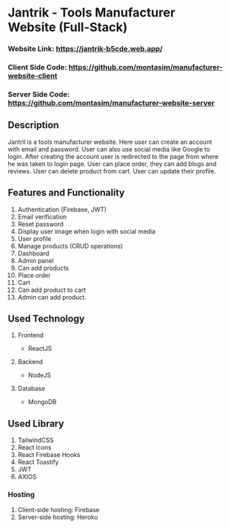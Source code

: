# Jantrik - Tools Manufacturer Website (Full-Stack)

### Website Link: https://jantrik-b5cde.web.app/

### Client Side Code: https://github.com/montasim/manufacturer-website-client

### Server Side Code: https://github.com/montasim/manufacturer-website-server

## Description

Jantril is a tools manufacturer website. Here user can create an account with email and password. User can also use social media like Google to login. After creating the account user is redirected to the page from where he was taken to login page. User can place order, they can add blogs and reviews. User can delete product from cart. User can update their profile.

## Features and Functionality

1. Authentication (Firebase, JWT)
2. Email verification
3. Reset password
4. Display user image when login with social media
5. User profile
6. Manage products (CRUD operations)
7. Dashboard
8. Admin panel
9. Can add products
10. Place order
11. Cart
12. Can add product to cart
13. Admin can add product.

## Used Technology

1. Frontend

   - ReactJS

2. Backend

   - NodeJS

3. Database
   - MongoDB

## Used Library

1. TailwindCSS
2. React Icons
3. React Firebase Hooks
4. React Toastify
5. JWT
6. AXIOS

### Hosting

1. Client-side hosting: Firebase
2. Server-side hosting: Heroku
